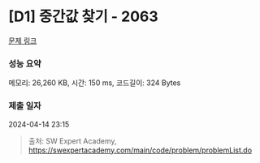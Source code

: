 # [D1] 중간값 찾기 - 2063 

[문제 링크](https://swexpertacademy.com/main/code/problem/problemDetail.do?contestProbId=AV5QPsXKA2UDFAUq) 

### 성능 요약

메모리: 26,260 KB, 시간: 150 ms, 코드길이: 324 Bytes

### 제출 일자

2024-04-14 23:15



> 출처: SW Expert Academy, https://swexpertacademy.com/main/code/problem/problemList.do